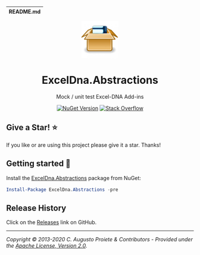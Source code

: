 | README.md |
|:---|

<div align="center">

<img src="assets/exceldna-abstractions-nuget.png" alt="ExcelDna.Abstractions" width="100" />

</div>

<h1 align="center">ExcelDna.Abstractions</h1>
<div align="center">

Mock / unit test Excel-DNA Add-ins

[![NuGet Version](http://img.shields.io/nuget/v/ExcelDna.Abstractions.svg?style=flat)](https://www.nuget.org/packages/ExcelDna.Abstractions/) [![Stack Overflow](https://img.shields.io/badge/stack%20overflow-excel--dna-orange.svg)](http://stackoverflow.com/questions/tagged/excel-dna)

</div>

## Give a Star! :star:

If you like or are using this project please give it a star. Thanks!

## Getting started :rocket:

Install the [ExcelDna.Abstractions](https://www.nuget.org/packages/ExcelDna.Abstractions/) package from NuGet:

```powershell
Install-Package ExcelDna.Abstractions -pre
```

## Release History

Click on the [Releases](https://github.com/augustoproiete/exceldna-abstractions/releases) link on GitHub.

---

_Copyright &copy; 2013-2020 C. Augusto Proiete & Contributors - Provided under the [Apache License, Version 2.0](LICENSE)._

